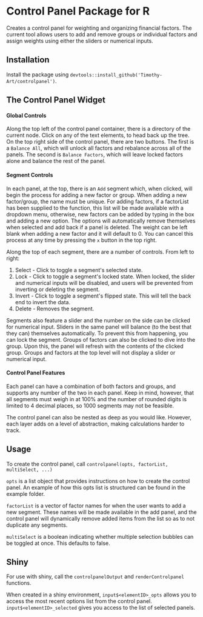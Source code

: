 # Control Panel Package for R

Creates a control panel for weighting and organizing financial factors. The current tool allows users to add and remove groups or individual factors and assign weights using either the sliders or numerical inputs.

## Installation

Install the package using `devtools::install_github('Timothy-Art/controlpanel')`.

## The Control Panel Widget

#### Global Controls

Along the top left of the control panel container, there is a directory of the current node. Click on any of the text elements, to head back up the tree. On the top right side of the control panel, there are two buttons. The first is a `Balance All`, which will unlock all factors and rebalance across all of the panels. The second is `Balance Factors`, which will leave locked factors alone and balance the rest of the panel.

#### Segment Controls

In each panel, at the top, there is an `Add` segment which, when clicked, will begin the process for adding a new factor or group. When adding a new factor/group, the name must be unique. For adding factors, if a factorList has been supplied to the function, this list will be made available with a dropdown menu, otherwise, new factors can be added by typing in the box and adding a new option. The options will automatically remove themselves when selected and add back if a panel is deleted. The weight can be left blank when adding a new factor and it will default to 0. You can cancel this process at any time by pressing the `x` button in the top right.

Along the top of each segment, there are a number of controls. From left to right:

1. Select - Click to toggle a segment's selected state.
2. Lock - Click to toggle a segment's locked state. When locked, the slider and numerical inputs will be disabled, and users will be prevented from inverting or deleting the segment.
3. Invert - Click to toggle a segment's flipped state. This will tell the back end to invert the data.
4. Delete - Removes the segment.

Segments also feature a slider and the number on the side can be clicked for numerical input. Sliders in the same panel will balance (to the best that they can) themselves automatically. To prevent this from happening, you can lock the segment. Groups of factors can also be clicked to dive into the group. Upon this, the panel will refresh with the contents of the clicked group. Groups and factors at the top level will not display a slider or numerical input.

#### Control Panel Features

Each panel can have a combination of both factors and groups, and supports any number of the two in each panel. Keep in mind, however, that all segments must weigh in at 100% and the number of rounded digits is limited to 4 decimal places, so 1000 segments may not be feasible.

The control panel can also be nested as deep as you would like. However, each layer adds on a level of abstraction, making calculations harder to track.

## Usage

To create the control panel, call `controlpanel(opts, factorList, multiSelect, ...)`

`opts` is a list object that provides instructions on how to create the control panel. An example of how this opts list is structured can be found in the example folder.

`factorList` is a vector of factor names for when the user wants to add a new segment. These names will be made available in the add panel, and the control panel will dynamically remove added items from the list so as to not duplicate any segments.

`multiSelect` is a boolean indicating whether multiple selection bubbles can be toggled at once. This defaults to false.

## Shiny

For use with shiny, call the `controlpanelOutput` and `renderControlpanel` functions.

When created in a shiny environment, `input$<elementID>_opts` allows you to access the most recent options list from the control panel. `input$<elementID>_selected` gives you access to the list of selected panels.
